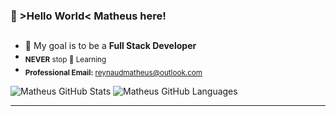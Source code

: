 ### 👾 >Hello World< Matheus here! 
##
-  🎯 My goal is to be a **Full Stack Developer**
-  <sub>**NEVER** stop 🌱 Learning</sub>
-  <sub>**Professional Email:** reynaudmatheus@outlook.com</sub>

![Matheus GitHub Stats](https://github-readme-stats.vercel.app/api?username=mathreux&show_icons=true&theme=github_dark&hide_border=true&bg_color=00000000&text_color=888c91)
![Matheus GitHub Languages](https://github-readme-stats.vercel.app/api/top-langs/?username=mathreux&show_icons=true&theme=github_dark&layout=compact&hide_border=true&bg_color=00000000&text_color=888c91)
***
